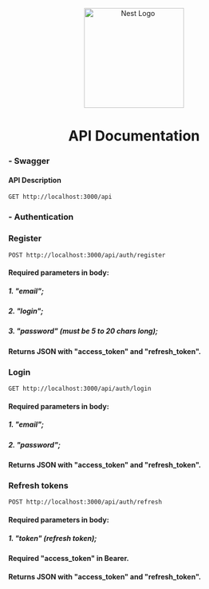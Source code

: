 <p align="center">
  <a href="http://nestjs.com/" target="blank"><img src="https://nestjs.com/img/logo-small.svg" width="200" alt="Nest Logo" /></a>
</p>

<h1 align="center">API Documentation</h1>
<h3>- Swagger</h3>

#### API Description
```http 
GET http://localhost:3000/api
```

<h3>- Authentication</h3>

### Register
```http 
POST http://localhost:3000/api/auth/register
```
#### Required parameters in body:
##### 1. "email";
##### 2. "login";
##### 3. "password" (must be 5 to 20 chars long);

#### Returns JSON with "access_token" and "refresh_token".

### Login
```http 
GET http://localhost:3000/api/auth/login
```
#### Required parameters in body:
##### 1. "email";
##### 2. "password";

#### Returns JSON with "access_token" and "refresh_token".


### Refresh tokens
```http 
POST http://localhost:3000/api/auth/refresh
```
#### Required parameters in body:
##### 1. "token" (refresh token);

#### Required "access_token" in Bearer.

#### Returns JSON with "access_token" and "refresh_token".